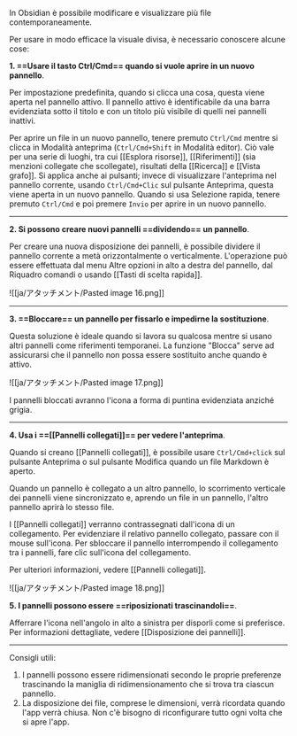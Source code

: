 In Obsidian è possibile modificare e visualizzare più file contemporaneamente.

Per usare in modo efficace la visuale divisa, è necessario conoscere alcune cose:

**1. ==Usare il tasto Ctrl/Cmd== quando si vuole aprire in un nuovo pannello**.

Per impostazione predefinita, quando si clicca una cosa, questa viene aperta nel pannello attivo. Il pannello attivo è identificabile da una barra evidenziata sotto il titolo e con un titolo più visibile di quelli nei pannelli inattivi.

Per aprire un file in un nuovo pannello, tenere premuto `Ctrl/Cmd` mentre si clicca in Modalità anteprima (`Ctrl/Cmd+Shift` in Modalità editor). Ciò vale per una serie di luoghi, tra cui [[Esplora risorse]], [[Riferimenti]] (sia menzioni collegate che scollegate), risultati della [[Ricerca]] e [[Vista grafo]]. Si applica anche ai pulsanti; invece di visualizzare l'anteprima nel pannello corrente, usando `Ctrl/Cmd+Clic` sul pulsante Anteprima, questa viene aperta in un nuovo pannello. Quando si usa Selezione rapida, tenere premuto `Ctrl/Cmd` e poi premere `Invio` per aprire in un nuovo pannello.

---

**2. Si possono creare nuovi pannelli ==dividendo== un pannello**.

Per creare una nuova disposizione dei pannelli, è possibile dividere il pannello corrente a metà orizzontalmente o verticalmente. L'operazione può essere effettuata dal menu Altre opzioni in alto a destra del pannello, dal Riquadro comandi o usando [[Tasti di scelta rapida]].

![[ja/アタッチメント/Pasted image 16.png]]

---

**3. ==Bloccare== un pannello per fissarlo e impedirne la sostituzione**.

Questa soluzione è ideale quando si lavora su qualcosa mentre si usano altri pannelli come riferimenti temporanei. La funzione "Blocca" serve ad assicurarsi che il pannello non possa essere sostituito anche quando è attivo.

![[ja/アタッチメント/Pasted image 17.png]]

I pannelli bloccati avranno l'icona a forma di puntina evidenziata anziché grigia.

---

**4. Usa i ==[[Pannelli collegati]]== per vedere l'anteprima**.

Quando si creano [[Pannelli collegati]], è possibile usare `Ctrl/Cmd+click` sul pulsante Anteprima o sul pulsante Modifica quando un file Markdown è aperto.

Quando un pannello è collegato a un altro pannello, lo scorrimento verticale dei pannelli viene sincronizzato e, aprendo un file in un pannello, l'altro pannello aprirà lo stesso file.

I [[Pannelli collegati]] verranno contrassegnati dall'icona di un collegamento. Per evidenziare il relativo pannello collegato, passare con il mouse sull'icona. Per sbloccare il pannello interrompendo il collegamento tra i pannelli, fare clic sull'icona del collegamento.

Per ulteriori informazioni, vedere [[Pannelli collegati]].

![[ja/アタッチメント/Pasted image 18.png]]

**5. I pannelli possono essere ==riposizionati trascinandoli==**.

Afferrare l'icona nell'angolo in alto a sinistra per disporli come si preferisce. Per informazioni dettagliate, vedere [[Disposizione dei pannelli]].

---

Consigli utili:

1. I pannelli possono essere ridimensionati secondo le proprie preferenze trascinando la maniglia di ridimensionamento che si trova tra ciascun pannello.
2. La disposizione dei file, comprese le dimensioni, verrà ricordata quando l'app verrà chiusa. Non c'è bisogno di riconfigurare tutto ogni volta che si apre l'app.
